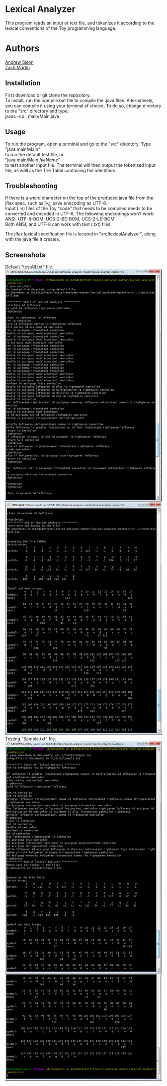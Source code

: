 # Lexical Analyzer  
This program reads an input or text file, and tokenizes it according to the lexical conventions of the Toy programming language. 

# Authors  
[Andrew Sison](https://github.com/asison19)  
[Zach Martin](https://github.com/ZachMartin27) 

## Installation
First download or git clone the repository.  
To install, run the compile.bat file to compile the .java files. Alternatively, you can compile it using your terminal 
of choice. To do so, change directory to the "src" directory and type:  
javac -cp . main/Main.java  

## Usage  
To run the program, open a terminal and go to the "src" directory. Type  
"java main/Main"  
to run the default test file, or  
"java main/Main *fileName*"  
to test another input file. 
The terminal will then output the tokenized input file, as well as the Trie Table containing the identifiers.

## Troubleshooting
If there is a weird character on the top of the produced java file from the jflex spec, such as ï»¿, save endcoding as UTF-8.  
Input (.in) files of the Toy "code" that needs to be compiled needs to be converted and encoded in UTF-8. The following endcodings won't work:  
ANSI, UTF-8-BOM, UCS-2-BE-BOM, UCS-2-LE-BOM  
Both ANSI, and UTF-8 can work with text (.txt) files.  

The jflex lexical specification file is located in "src/lexicalAnalyzer", along with the java file it creates.  

## Screenshots  
Default "testAll.txt" file.  
![image1](screenshots/image1.png)  
![image2](screenshots/image2.png)  
Testing "Sample.txt" file.  
![image3](screenshots/image3.png)  
![image4](screenshots/image4.png)  
